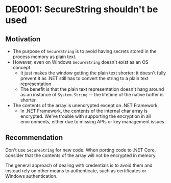 <!--
T:System.Security.SecureString
-->

# DE0001: SecureString shouldn't be used

## Motivation

* The purpose of `SecureString` is to avoid having secrets stored in the process
  memory as plain text.
* However, even on Windows `SecureString` doesn't exist as an OS concept
    - It just makes the window getting the plain text shorter; it doesn't fully
      prevent it as .NET still has to convert the string to a plain text
      representation
    - The benefit is that the plain text representation doesn't hang around
      as an instance of `System.String` -- the lifetime of the native buffer is
      shorter.
* The contents of the array is unencrypted except on .NET Framework.
    - In .NET Framework, the contents of the internal char array is encrypted.
      We've trouble with supporting the encryption in all environments, either
      due to missing APIs or key management issues.

## Recommendation

Don't use `SecureString` for new code. When porting code to .NET Core, consider
that the contents of the array will not be encrypted in memory.

The general approach of dealing with credentials is to avoid them and instead
rely on other means to authenticate, such as certificates or Windows
authentication.

